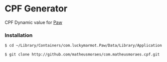 # CPF Generator

CPF Dynamic value for [Paw][paw]

### Installation
```sh
$ cd ~/Library/Containers/com.luckymarmot.Paw/Data/Library/Application Support/com.luckymarmot.Paw/Extensions
```

```sh
$ git clone http://github.com/matheusmoraes/com.matheusmoraes.cpf.git
```
   [paw]: <https://luckymarmot.com/paw>


